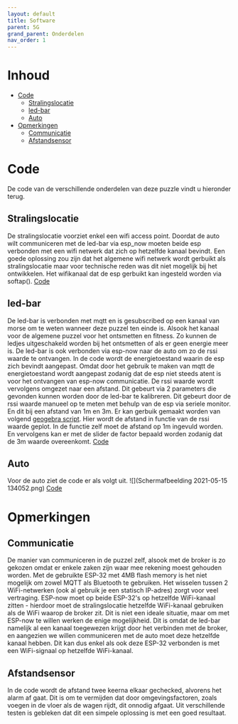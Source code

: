 ```yaml
---
layout: default
title: Software
parent: 5G
grand_parent: Onderdelen
nav_order: 1
---
```


# Inhoud 
- [Code](#Code)
  - [Stralingslocatie](#Stralingslocatie)
  - [led-bar](#led-bar)
  - [Auto](#Auto) 
- [Opmerkingen](#Opmerkingen)
  - [Communicatie](#Communicatie)
  - [Afstandsensor](#Afstandsensor)
 
# Code
De code van de verschillende onderdelen van deze puzzle vindt u hieronder terug.
## Stralingslocatie
De stralingslocatie voorziet enkel een wifi access point. Doordat de auto wilt communiceren met de led-bar via esp_now moeten beide esp verbonden met een wifi netwerk dat zich op hetzelfde kanaal bevindt. Een goede oplossing zou zijn dat het algemene wifi netwerk wordt gerbuikt als stralingslocatie maar voor technische reden was dit niet mogelijk bij het ontwikkelen. Het wifikanaal dat de esp gerbuikt kan ingesteld worden via softap().
[Code](https://github.com/Project-ES-20-21/5G-Stralingslocatie/tree/main/Code/ESP32%20-%20Stralingslocatie)

## led-bar
De led-bar is verbonden met mqtt en is gesubscribed op een kanaal van morse om te weten wanneer deze puzzel ten einde is. Alsook het kanaal voor de algemene puzzel voor het ontsmetten en fitness. Zo kunnen de ledjes uitgeschakeld worden bij het ontsmetten of als er geen energie meer is. De led-bar is ook verbonden via esp-now naar de auto om zo de rssi waarde te ontvangen. In de code wordt de energietoestand waarin de esp zich bevindt aangepast. Omdat door het gebruik te maken van mqtt de energietoestand wordt aangepast zodanig dat de esp niet steeds atent is voor het ontvangen van esp-now communicatie. De rssi waarde wordt vervolgens omgezet naar een afstand. Dit gebeurt via 2 parameters die gevonden kunnen worden door de led-bar te kalibreren. Dit gebeurt door de rssi waarde manueel op te meten met behulp van de esp via seriele monitor. En dit bij een afstand van 1m en 3m. Er kan gerbuik gemaakt worden van volgend [geogebra script](https://www.geogebra.org/m/nmsr7rs8). Hier wordt de afstand in functie van de rssi waarde geplot. In de functie zelf moet de afstand op 1m ingevuld worden. En vervolgens kan er met de slider de factor bepaald worden zodanig dat de 3m waarde overeenkomt.
[Code](https://github.com/Project-ES-20-21/5G-Stralingslocatie/tree/main/Code/ESP32%20-%20LEDbar)
## Auto
Voor de auto ziet de code er als volgt uit.
![](Schermafbeelding 2021-05-15 134052.png)
[Code](https://github.com/Project-ES-20-21/5G-Stralingslocatie/tree/main/Code/ESP32%20-%20auto)
# Opmerkingen
## Communicatie
De manier van communiceren in de puzzel zelf, alsook met de broker is zo gekozen omdat er enkele zaken zijn waar mee rekening moest gehouden worden. Met de gebruikte ESP-32 met 4MB flash memory is het niet mogelijk om zowel MQTT als Bluetooth te gebruiken. Het wisselen tussen 2 WiFi-netwerken (ook al gebruik je een statisch IP-adres) zorgt voor veel vertraging. ESP-now moet op beide ESP-32's op hetzelfde WiFi-kanaal zitten - hierdoor moet de stralingslocatie hetzelfde WiFi-kanaal gebruiken als de WiFi waarop de broker zit. Dit is niet een ideale situatie, maar om met ESP-now te willen werken de enige mogelijkheid. Dit is omdat de led-bar namelijk al een kanaal toegewezen krijgt door het verbinden met de broker, en aangezien we willen communiceren met de auto moet deze hetzelfde kanaal hebben. Dit kan dus enkel als ook deze ESP-32 verbonden is met een WiFi-signaal op hetzelfde WiFi-kanaal.
## Afstandsensor 
In de code wordt de afstand twee keerna elkaar gechecked, alvorens het alarm af gaat. Dit is om te vermijden dat door omgevingsfactoren, zoals voegen in de vloer als de wagen rijdt, dit onnodig afgaat. Uit verschillende testen is gebleken dat dit een simpele oplossing is met een goed resultaat.
